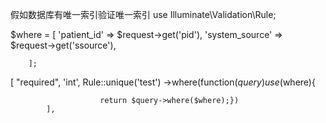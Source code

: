  
 假如数据库有唯一索引验证唯一索引
 use Illuminate\Validation\Rule;
 
 
 $where = [
            'patient_id' => $request->get('pid'),
            'system_source' => $request->get('ssource'),
           
        ];
        
 [
                "required",
                'int',
                Rule::unique('test')
                    ->where(function($query) use($where){

                        return $query->where($where);})
            ],
